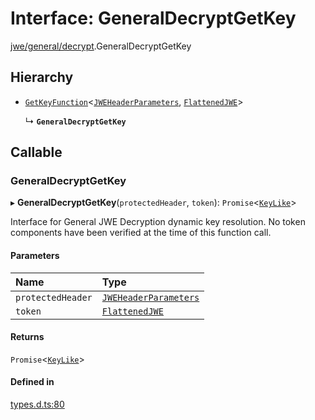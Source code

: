 # Interface: GeneralDecryptGetKey

[jwe/general/decrypt](../modules/jwe_general_decrypt.md).GeneralDecryptGetKey

## Hierarchy

- [`GetKeyFunction`](types.getkeyfunction.md)<[`JWEHeaderParameters`](types.jweheaderparameters.md), [`FlattenedJWE`](types.flattenedjwe.md)\>

  ↳ **`GeneralDecryptGetKey`**

## Callable

### GeneralDecryptGetKey

▸ **GeneralDecryptGetKey**(`protectedHeader`, `token`): `Promise`<[`KeyLike`](../types/types.keylike.md)\>

Interface for General JWE Decryption dynamic key resolution.
No token components have been verified at the time of this function call.

#### Parameters

| Name | Type |
| :------ | :------ |
| `protectedHeader` | [`JWEHeaderParameters`](types.jweheaderparameters.md) |
| `token` | [`FlattenedJWE`](types.flattenedjwe.md) |

#### Returns

`Promise`<[`KeyLike`](../types/types.keylike.md)\>

#### Defined in

[types.d.ts:80](https://github.com/panva/jose/blob/v3.14.0/src/types.d.ts#L80)
